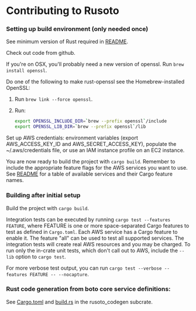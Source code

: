 # Contributing to Rusoto

### Setting up build environment (only needed once)

See minimum version of Rust required in [README](README.md).

Check out code from github.

If you're on OSX, you'll probably need a new version of openssl.  Run `brew install openssl`.

Do one of the following to make rust-openssl see the Homebrew-installed OpenSSL:

1.  Run `brew link --force openssl`.
2.  Run:

    ``` bash
    export OPENSSL_INCLUDE_DIR=`brew --prefix openssl`/include
    export OPENSSL_LIB_DIR=`brew --prefix openssl`/lib
    ```

Set up AWS credentials: environment variables (export AWS_ACCESS_KEY_ID and
AWS_SECRET_ACCESS_KEY), populate the ~/.aws/credentials file, or use an
IAM instance profile on an EC2 instance.

You are now ready to build the project with `cargo build`.
Remember to include the appropriate feature flags for the AWS services you want to use.
See [README](README.md) for a table of available services and their Cargo feature names.

### Building after initial setup

Build the project with `cargo build`.

Integration tests can be executed by running `cargo test --features FEATURE`, where FEATURE is one or more space-separated Cargo features to test as defined in `Cargo.toml`.
Each AWS service has a Cargo feature to enable it.
The feature "all" can be used to test all supported services.
The integration tests will create real AWS resources and you may be charged.
To run only the in-crate unit tests, which don't call out to AWS, include the `--lib` option to `cargo test`.

For more verbose test output, you can run `cargo test --verbose --features FEATURE -- --nocapture`.

### Rust code generation from boto core service definitions:

See [Cargo.toml](codegen/Cargo.toml) and [build.rs](codegen/build.rs) in the
rusoto_codegen subcrate.
